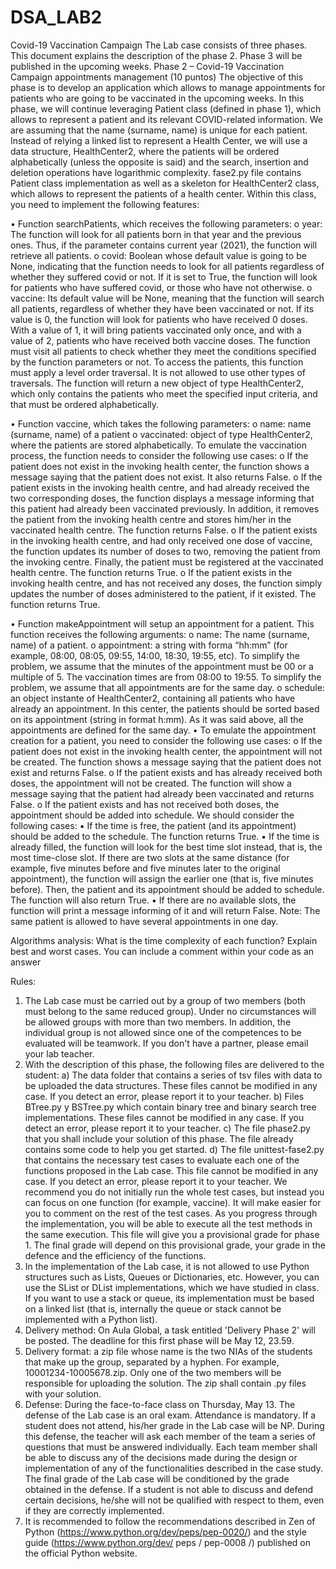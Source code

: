 # DSA_LAB2
Covid-19 Vaccination Campaign
The Lab case consists of three phases. This document explains the description of the phase 2. Phase 3 will be published in the upcoming weeks.
Phase 2 – Covid-19 Vaccination Campaign appointments management (10 puntos)
The objective of this phase is to develop an application which allows to manage appointments for patients who are going to be vaccinated in the upcoming weeks.
In this phase, we will continue leveraging Patient class (defined in phase 1), which allows to represent a patient and its relevant COVID-related information. We are assuming that the name (surname, name) is unique for each patient. Instead of relying a linked list to represent a Health Center, we will use a data structure, HealthCenter2, where the patients will be ordered alphabetically (unless the opposite is said) and the search, insertion and deletion operations have logarithmic complexity.
fase2.py file contains Patient class implementation as well as a skeleton for HealthCenter2 class, which allows to represent the patients of a health center. Within this class, you need to implement the following features:

• Function searchPatients, which receives the following parameters:
o year: The function will look for all patients born in that year and the previous ones. Thus, if the parameter contains current year (2021), the function will retrieve all patients.
o covid: Boolean whose default value is going to be None, indicating that the function needs to look for all patients regardless of whether they suffered covid or not. If it is set to True, the function will look for patients who have suffered covid, or those who have not otherwise.
o vaccine: Its default value will be None, meaning that the function will search all patients, regardless of whether they have been vaccinated or not. If its value is 0, the function will look for patients who have received 0 doses. With a value of 1, it will bring patients vaccinated only once, and with a value of 2, patients who have received both vaccine doses.
The function must visit all patients to check whether they meet the conditions specified by the function parameters or not. To access the patients, this function must apply a level order traversal. It is not allowed to use other types of traversals. The function will return a new object of type HealthCenter2, which only contains the patients who meet the specified input criteria, and that must be ordered alphabetically.

• Function vaccine, which takes the following parameters:
o name: name (surname, name) of a patient
o vaccinated: object of type HealthCenter2, where the patients are stored alphabetically.
To emulate the vaccination process, the function needs to consider the following use cases:
o If the patient does not exist in the invoking health center, the function shows a message saying that the patient does not exist. It also returns False.
o If the patient exists in the invoking health centre, and had already received the two corresponding doses, the function displays a message informing that this patient had already been vaccinated previously. In addition, it removes the patient from the invoking health centre and stores him/her in the vaccinated health centre. The function returns False.
o If the patient exists in the invoking health centre, and had only received one dose of vaccine, the function updates its number of doses to two, removing the patient from the invoking centre. Finally, the patient must be registered at the vaccinated health centre. The function returns True.
o If the patient exists in the invoking health centre, and has not received any doses, the function simply updates the number of doses administered to the patient, if it existed. The function returns True.

• Function makeAppointment will setup an appointment for a patient. This function receives the following arguments:
o name: The name (surname, name) of a patient.
o appointment: a string with forma “hh:mm” (for example, 08:00, 08:05, 09:55, 14:00, 18:30, 19:55, etc). To simplify the problem, we assume that the minutes of the appointment must be 00 or a multiple of 5. The vaccination times are from 08:00 to 19:55. To simplify the problem, we assume that all appointments are for the same day.
o schedule: an object instante of HealthCenter2, containing all patients who have already an appointment. In this center, the patients should be sorted based on its appointment (string in format h:mm). As it was said above, all the appointments are defined for the same day.
• To emulate the appointment creation for a patient, you need to consider the following use cases:
o If the patient does not exist in the invoking health center, the appointment will not be created. The function shows a message saying that the patient does not exist and returns False.
o If the patient exists and has already received both doses, the appointment will not be created. The function will show a message saying that the patient had already been vaccinated and returns False.
o If the patient exists and has not received both doses, the appointment should be added into schedule. We should consider the following cases:
▪ If the time is free, the patient (and its appointment) should be added to the schedule. The function returns True.
▪ If the time is already filled, the function will look for the best time slot instead, that is, the most time-close slot. If there are two slots at the same distance (for example, five minutes before and five minutes later to the original appointment), the function will assign the earlier one (that is, five minutes before). Then, the patient and its appointment should be added to schedule. The function will also return True.
▪ If there are no available slots, the function will print a message informing of it and will return False.
Note: The same patient is allowed to have several appointments in one day.

Algorithms analysis:
What is the time complexity of each function? Explain best and worst cases. You can include a comment within your code as an answer

Rules:
1. The Lab case must be carried out by a group of two members (both must belong to the same reduced group). Under no circumstances will be allowed groups with more than two members. In addition, the individual group is not allowed since one of the competences to be evaluated will be teamwork. If you don't have a partner, please email your lab teacher.
2. With the description of this phase, the following files are delivered to the student:
a) The data folder that contains a series of tsv files with data to be uploaded the data structures. These files cannot be modified in any case. If you detect an error, please report it to your teacher.
b) Files BTree.py y BSTree.py which contain binary tree and binary search tree implementations. These files cannot be modified in any case. If you detect an error, please report it to your teacher.
c) The file phase2.py that you shall include your solution of this phase. The file already contains some code to help you get started.
d) The file unittest-fase2.py that contains the necessary test cases to evaluate each one of the functions proposed in the Lab case. This file cannot be modified in any case. If you detect an error, please report it to your teacher. We recommend you do not initially run the whole test cases, but instead you can focus on one function (for example, vaccine). It will make easier for you to comment on the rest of the test cases. As you progress through the implementation, you will be able to execute all the test methods in the same execution. This file will give you a provisional grade for phase 1. The final grade will depend on this provisional grade, your grade in the defence and the efficiency of the functions.
3. In the implementation of the Lab case, it is not allowed to use Python structures such as Lists, Queues or Dictionaries, etc. However, you can use the SList or DList implementations, which we have studied in class. If you want to use a stack or queue, its implementation must be based on a linked list (that is, internally the queue or stack cannot be implemented with a Python list).
4. Delivery method: On Aula Global, a task entitled 'Delivery Phase 2' will be posted. The deadline for this first phase will be May 12, 23.59.
5. Delivery format: a zip file whose name is the two NIAs of the students that make up the group, separated by a hyphen. For example, 10001234-10005678.zip. Only one of the two members will be responsible for uploading the solution. The zip shall contain .py files with your solution.
6. Defense: During the face-to-face class on Thursday, May 13. The defense of the Lab case is an oral exam. Attendance is mandatory. If a student does not attend, his/her grade in the Lab case will be NP. During this defense, the teacher will ask each member of the team a series of questions that must be answered individually. Each team member shall be able to discuss any of the decisions made during the design or implementation of any of the functionalities described in the case study. The final grade of the Lab case will be conditioned by the grade obtained in the defense. If a student is not able to discuss and defend certain decisions, he/she will not be qualified with respect to them, even if they are correctly implemented.
7. It is recommended to follow the recommendations described in Zen of Python (https://www.python.org/dev/peps/pep-0020/) and the style guide (https://www.python.org/dev/ peps / pep-0008 /) published on the official Python website.
